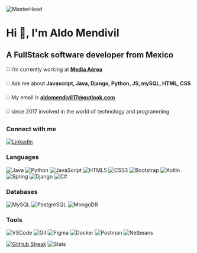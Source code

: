 ![MasterHead](https://tippie.uiowa.edu/sites/tippie.uiowa.edu/files/2022-06/linkedinheaders-desktop.jpg)
# Hi 👋, I'm Aldo Mendivil
## A FullStack software developer from Mexico

◻️ I’m currently working at __[Media Aérea](https://github.com/mediaerea)__

◻️ Ask me about **Javascript, Java, Django, Python, JS, mySQL, HTML, CSS**

◻️ My email is **aldomendivil17@outlook.com**

◻️ since 2017 involved in the world of technology and programming


### Connect with me
[![LinkedIn](https://img.shields.io/badge/linkedin-%230077B5.svg?style=for-the-badge&logo=linkedin&logoColor=white)](https://linkedin.com/in/aldomendivil17)

### Languages
![Java](https://img.shields.io/badge/Java-ED2025?style=for-the-badge&logo=ORACLE&logoColor=white)
![Python](https://img.shields.io/badge/Python-3476a9?style=for-the-badge&logo=python&logoColor=white)
![JavaScript](https://img.shields.io/badge/JavaScript-F7DF1C?style=for-the-badge&logo=javascript&logoColor=black)
![HTML5](https://img.shields.io/badge/HTML5-E44D27?style=for-the-badge&logo=html5&logoColor=white)
![CSS3](https://img.shields.io/badge/CSS3-1572B6?style=for-the-badge&logo=css3&logoColor=white)
![Bootstrap](https://img.shields.io/badge/Bootstrap-563D7C?style=for-the-badge&logo=bootstrap&logoColor=white)
![Kotlin](https://img.shields.io/badge/kotlin-%230095D5.svg?style=for-the-badge&logo=kotlin&logoColor=white)
![Spring](https://img.shields.io/badge/spring-%236DB33F.svg?style=for-the-badge&logo=spring&logoColor=white)
![Django](https://img.shields.io/badge/Django-1ea06e?style=for-the-badge&logo=django&logoColor=white)
![C#](https://img.shields.io/badge/C%23-239120?style=for-the-badge&logo=c-sharp&logoColor=white)

### Databases
![MySQL](https://img.shields.io/badge/MySQL-005C84?style=for-the-badge&logo=mysql&logoColor=white)
![PostgreSQL](https://img.shields.io/badge/PostgreSQL-316192?style=for-the-badge&logo=postgresql&logoColor=white)
![MongoDB](https://img.shields.io/badge/MongoDB-4EA94B?style=for-the-badge&logo=mongodb&logoColor=white)

### Tools

![VSCode](https://img.shields.io/badge/Visual%20Studio%20Code-0078d7.svg?style=for-the-badge&logo=visual-studio-code&logoColor=white)
![Git](https://img.shields.io/badge/GIT-E44C30?style=for-the-badge&logo=git&logoColor=white)
![Figma](https://img.shields.io/badge/figma-%23F24E1E.svg?style=for-the-badge&logo=figma&logoColor=white)
![Docker](https://img.shields.io/badge/docker-%230db7ed.svg?style=for-the-badge&logo=docker&logoColor=white)
![Postman](https://img.shields.io/badge/Postman-FF6C37?style=for-the-badge&logo=postman&logoColor=white)
![Netbeans](https://img.shields.io/badge/apache%20netbeans-1B6AC6?style=for-the-badge&logo=apache%20netbeans%20IDE&logoColor=white)




[![GitHub Streak](https://github-readme-streak-stats.herokuapp.com?user=Aldomendivil17&theme=dracula&hide_border=true&date_format=j%2Fn%5B%2FY%5D)](https://git.io/streak-stats)
![Stats](https://github-readme-stats.vercel.app/api?username=Aldomendivil17&count_private=true&show_icons=true&include_all_commits=true&hide_border=true&theme=dracula)
